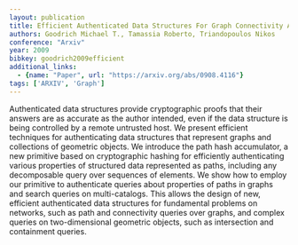 ```yaml
---
layout: publication
title: Efficient Authenticated Data Structures For Graph Connectivity And Geometric Search Problems
authors: Goodrich Michael T., Tamassia Roberto, Triandopoulos Nikos
conference: "Arxiv"
year: 2009
bibkey: goodrich2009efficient
additional_links:
  - {name: "Paper", url: "https://arxiv.org/abs/0908.4116"}
tags: ['ARXIV', 'Graph']
---
```

Authenticated data structures provide cryptographic proofs that their answers are as accurate as the author intended, even if the data structure is being controlled by a remote untrusted host. We present efficient techniques for authenticating data structures that represent graphs and collections of geometric objects. We introduce the path hash accumulator, a new primitive based on cryptographic hashing for efficiently authenticating various properties of structured data represented as paths, including any decomposable query over sequences of elements. We show how to employ our primitive to authenticate queries about properties of paths in graphs and search queries on multi-catalogs. This allows the design of new, efficient authenticated data structures for fundamental problems on networks, such as path and connectivity queries over graphs, and complex queries on two-dimensional geometric objects, such as intersection and containment queries.
